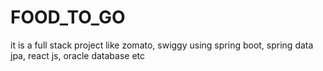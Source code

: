 # FOOD_TO_GO
it is a full stack project like zomato, swiggy using spring boot, spring data jpa, react js, oracle database etc
